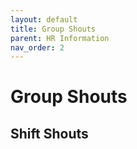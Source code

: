```yaml
---
layout: default
title: Group Shouts
parent: HR Information
nav_order: 2
---
```


# Group Shouts 

## Shift Shouts
